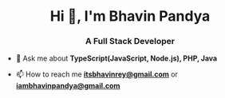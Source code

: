<h1 align="center">Hi 👋, I'm Bhavin Pandya</h1>
<h3 align="center">A Full Stack Developer</h3>


- 💬 Ask me about **TypeScript(JavaScript, Node.js), PHP, Java**

- 📫 How to reach me **itsbhavinrey@gmail.com** or **iambhavinpandya@gmail.com**
